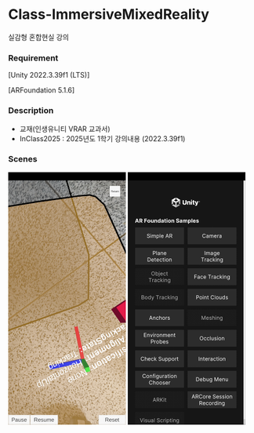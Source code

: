 # Class-ImmersiveMixedReality

실감형 혼합현실 강의


### Requirement

[Unity 2022.3.39f1 (LTS)]

[ARFoundation 5.1.6]

### Description

- 교재(인생유니티 VRAR 교과서)
- InClass2025 : 2025년도 1학기 강의내용 (2022.3.39f1)

### Scenes

<img src="../Docs/Screenshot_20250326_103434_ARFoundationSamples.jpg" style="width:240px"></img>
<img src="../Docs/Screenshot_20250326_014323_ARFoundationSamples.jpg" style="width:240px"></img>
